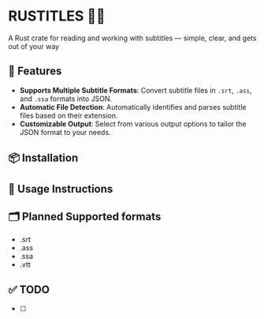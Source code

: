 # RUSTITLES 🦀📜
A Rust crate for reading and working with subtitles — simple, clear, and gets out of your way 

## 🚀 Features

- **Supports Multiple Subtitle Formats**: Convert subtitle files in `.srt`, `.ass`, and `.ssa` formats into JSON.
- **Automatic File Detection**: Automatically identifies and parses subtitle files based on their extension.
- **Customizable Output**: Select from various output options to tailor the JSON format to your needs.

## 📦 Installation

## 📜 Usage Instructions


## 🗂️ Planned Supported formats

- .srt
- .ass
- .ssa
- .vtt

## ✅ TODO

- [ ]

